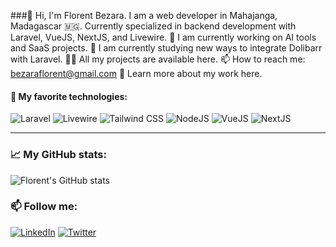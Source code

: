 ###👋 Hi, I'm Florent Bezara.
I am a web developer in Mahajanga, Madagascar 🇲🇬. Currently specialized in backend development with Laravel, VueJS, NextJS, and Livewire.
🔭 I am currently working on AI tools and SaaS projects.
🌱 I am currently studying new ways to integrate Dolibarr with Laravel.
👨‍💻 All my projects are available here.
📫 How to reach me: bezaraflorent@gmail.com
📄 Learn more about my work here.

#### 📌 My favorite technologies:

![Laravel](https://img.shields.io/badge/-Laravel-F55247?style=flat-square&logo=Laravel&logoColor=white)
![Livewire](https://img.shields.io/badge/-Livewire-4E56A6?style=flat-square&logo=livewire&logoColor=white)
![Tailwind CSS](https://img.shields.io/badge/-Tailwind_CSS-38B2AC?style=flat-square&logo=tailwind-css&logoColor=white)
![NodeJS](https://img.shields.io/badge/-NodeJS-339933?style=flat-square&logo=Node.js&logoColor=white)
![VueJS](https://img.shields.io/badge/-Vue.js-4FC08D?style=flat-square&logo=Vue.js&logoColor=white)
![NextJS](https://img.shields.io/badge/-Next.js-000000?style=flat-square&logo=next.js&logoColor=white)

---

### 📈 My GitHub stats:

![Florent's GitHub stats](https://github-readme-stats.vercel.app/api?username=GasyCoder&show_icons=true&theme=radical)

### 📫 Follow me:

[![LinkedIn](https://img.shields.io/badge/-LinkedIn-0077B5?style=flat-square&logo=Linkedin&logoColor=white)](https://www.linkedin.com/in/florentbezara/)
[![Twitter](https://img.shields.io/badge/-Twitter-1DA1F2?style=flat-square&logo=Twitter&logoColor=white)](https://x.com/Florent_bezara)
